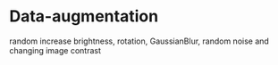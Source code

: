 # Data-augmentation
random increase brightness, rotation, GaussianBlur, random noise and changing image contrast
